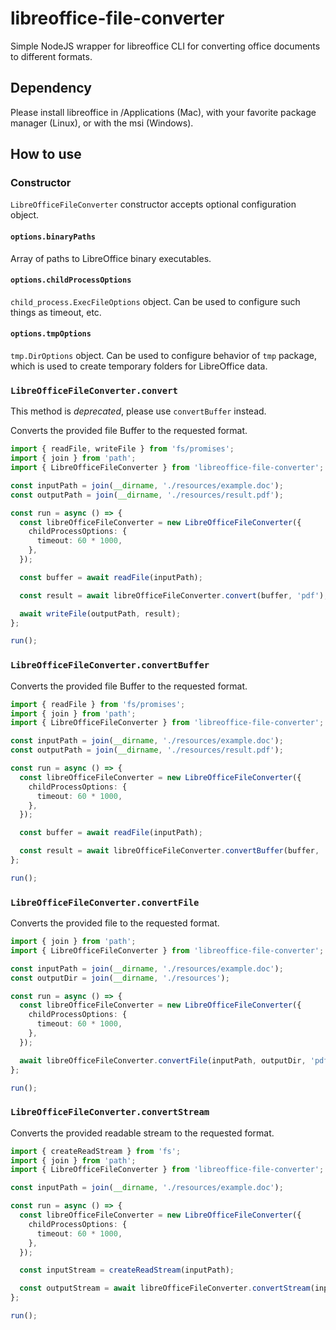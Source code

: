 # libreoffice-file-converter

Simple NodeJS wrapper for libreoffice CLI for converting office documents to different formats.

## Dependency

Please install libreoffice in /Applications (Mac), with your favorite package manager (Linux), or with the msi (Windows).

## How to use

### Constructor

`LibreOfficeFileConverter` constructor accepts optional configuration object.

#### `options.binaryPaths`

Array of paths to LibreOffice binary executables.

#### `options.childProcessOptions`

`child_process.ExecFileOptions` object. Can be used to configure such things as timeout, etc.

#### `options.tmpOptions`

`tmp.DirOptions` object. Can be used to configure behavior of `tmp` package, which is used to create temporary folders for LibreOffice data.

### `LibreOfficeFileConverter.convert`

This method is *deprecated*, please use `convertBuffer` instead.

Converts the provided file Buffer to the requested format.

```typescript
import { readFile, writeFile } from 'fs/promises';
import { join } from 'path';
import { LibreOfficeFileConverter } from 'libreoffice-file-converter';

const inputPath = join(__dirname, './resources/example.doc');
const outputPath = join(__dirname, './resources/result.pdf');

const run = async () => {
  const libreOfficeFileConverter = new LibreOfficeFileConverter({
    childProcessOptions: {
      timeout: 60 * 1000,
    },
  });

  const buffer = await readFile(inputPath);

  const result = await libreOfficeFileConverter.convert(buffer, 'pdf');

  await writeFile(outputPath, result);
};

run();
```

### `LibreOfficeFileConverter.convertBuffer`

Converts the provided file Buffer to the requested format.

```typescript
import { readFile } from 'fs/promises';
import { join } from 'path';
import { LibreOfficeFileConverter } from 'libreoffice-file-converter';

const inputPath = join(__dirname, './resources/example.doc');
const outputPath = join(__dirname, './resources/result.pdf');

const run = async () => {
  const libreOfficeFileConverter = new LibreOfficeFileConverter({
    childProcessOptions: {
      timeout: 60 * 1000,
    },
  });

  const buffer = await readFile(inputPath);

  const result = await libreOfficeFileConverter.convertBuffer(buffer, 'pdf');
};

run();
```

### `LibreOfficeFileConverter.convertFile`

Converts the provided file to the requested format.

```typescript
import { join } from 'path';
import { LibreOfficeFileConverter } from 'libreoffice-file-converter';

const inputPath = join(__dirname, './resources/example.doc');
const outputDir = join(__dirname, './resources');

const run = async () => {
  const libreOfficeFileConverter = new LibreOfficeFileConverter({
    childProcessOptions: {
      timeout: 60 * 1000,
    },
  });

  await libreOfficeFileConverter.convertFile(inputPath, outputDir, 'pdf'); // output path is `./resources/example.pdf`
};

run();
```

### `LibreOfficeFileConverter.convertStream`

Converts the provided readable stream to the requested format.

```typescript
import { createReadStream } from 'fs';
import { join } from 'path';
import { LibreOfficeFileConverter } from 'libreoffice-file-converter';

const inputPath = join(__dirname, './resources/example.doc');

const run = async () => {
  const libreOfficeFileConverter = new LibreOfficeFileConverter({
    childProcessOptions: {
      timeout: 60 * 1000,
    },
  });

  const inputStream = createReadStream(inputPath);

  const outputStream = await libreOfficeFileConverter.convertStream(inputStream, 'pdf');
};

run();
```

